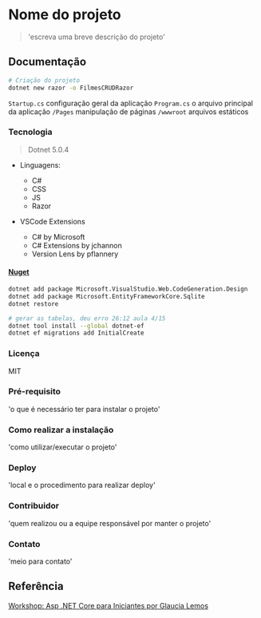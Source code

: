 # Nome do projeto 
> 'escreva uma breve descrição do projeto'

## Documentação

```bash
# Criação do projeto
dotnet new razor -o FilmesCRUDRazor
```

`Startup.cs` configuração geral da aplicação
`Program.cs` o arquivo principal da aplicação
`/Pages` manipulação de páginas
`/wwwroot` arquivos estáticos

### Tecnologia 
> Dotnet 5.0.4

* Linguagens:
    * C#
    * CSS
    * JS
    * Razor

* VSCode Extensions
    * C# by Microsoft
    * C# Extensions by jchannon
    * Version Lens by pflannery

#### [Nuget](https://www.nuget.org)

```bash
dotnet add package Microsoft.VisualStudio.Web.CodeGeneration.Design
dotnet add package Microsoft.EntityFrameworkCore.Sqlite
dotnet restore
```

```bash
# gerar as tabelas, deu erro 26:12 aula 4/15
dotnet tool install --global dotnet-ef
dotnet ef migrations add InitialCreate
```

### Licença
MIT

### Pré-requisito
'o que é necessário ter para instalar o projeto'

### Como realizar a instalação
'como utilizar/executar o projeto'

### Deploy 
'local e o procedimento para realizar deploy'

### Contribuidor
'quem realizou ou a equipe responsável por manter o projeto'

### Contato
'meio para contato'

## Referência
[Workshop: Asp .NET Core para Iniciantes por Glaucia Lemos](https://www.youtube.com/watch?v=njlmcXxSHE4&list=PLb2HQ45KP0WtBPZ7VbDz1WtavPFQm3Jj-)
